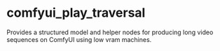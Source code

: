 # comfyui_play_traversal
Provides a structured model and helper nodes for producing long video sequences on ComfyUI using low vram machines.
